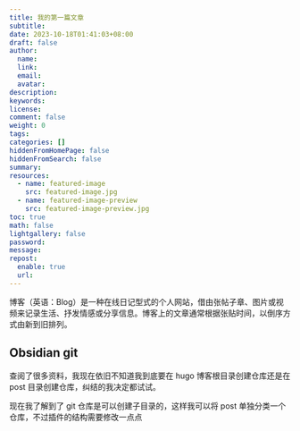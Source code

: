 ```yaml
---
title: 我的第一篇文章
subtitle: 
date: 2023-10-18T01:41:03+08:00
draft: false
author:
  name: 
  link: 
  email: 
  avatar: 
description: 
keywords: 
license: 
comment: false
weight: 0
tags: 
categories: []
hiddenFromHomePage: false
hiddenFromSearch: false
summary: 
resources:
  - name: featured-image
    src: featured-image.jpg
  - name: featured-image-preview
    src: featured-image-preview.jpg
toc: true
math: false
lightgallery: false
password: 
message: 
repost:
  enable: true
  url:
---
```

博客（英语：Blog）是一种在线日记型式的个人网站，借由张帖子章、图片或视频来记录生活、抒发情感或分享信息。博客上的文章通常根据张贴时间，以倒序方式由新到旧排列。

<!--more-->

## Obsidian git
查阅了很多资料，我现在依旧不知道我到底要在 hugo 博客根目录创建仓库还是在 post 目录创建仓库，纠结的我决定都试试。

现在我了解到了 git 仓库是可以创建子目录的，这样我可以将 post 单独分类一个仓库，不过插件的结构需要修改一点点